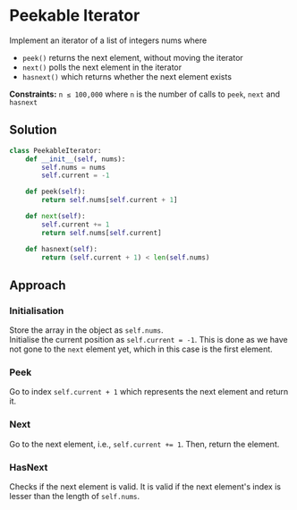 # Peekable Iterator

Implement an iterator of a list of integers nums where
- `peek()` returns the next element, without moving the iterator
- `next()` polls the next element in the iterator
- `hasnext()` which returns whether the next element exists

**Constraints:** `n ≤ 100,000` where `n` is the number of calls to `peek`, `next` and `hasnext`

## Solution

```python
class PeekableIterator:
    def __init__(self, nums):
        self.nums = nums
        self.current = -1

    def peek(self):
        return self.nums[self.current + 1]

    def next(self):
        self.current += 1
        return self.nums[self.current]

    def hasnext(self):
        return (self.current + 1) < len(self.nums)
```

## Approach

### Initialisation

Store the array in the object as `self.nums`. <br>
Initialise the current position as `self.current = -1`. This is done as we have not gone to the `next` element yet, which in this case is the first element.

### Peek

Go to index `self.current + 1` which represents the next element and return it.

### Next

Go to the next element, i.e., `self.current += 1`. Then, return the element.

### HasNext

Checks if the next element is valid. It is valid if the next element's index is lesser than the length of `self.nums`.